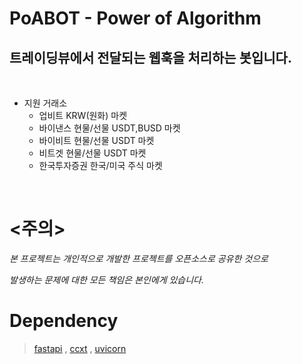# PoABOT - Power of Algorithm

## 트레이딩뷰에서 전달되는 웹훅을 처리하는 봇입니다.

&nbsp;

- 지원 거래소
  - 업비트 KRW(원화) 마켓
  - 바이낸스 현물/선물 USDT,BUSD 마켓
  - 바이비트 현물/선물 USDT 마켓
  - 비트겟 현물/선물 USDT 마켓
  - 한국투자증권 한국/미국 주식 마켓

&nbsp;

# <주의>

_본 프로젝트는 개인적으로 개발한 프로젝트를 오픈소스로 공유한 것으로_

_발생하는 문제에 대한 모든 책임은 본인에게 있습니다._

# Dependency

> [fastapi](https://github.com/tiangolo/fastapi) , [ccxt](https://github.com/ccxt/ccxt) , [uvicorn](https://github.com/encode/uvicorn)
